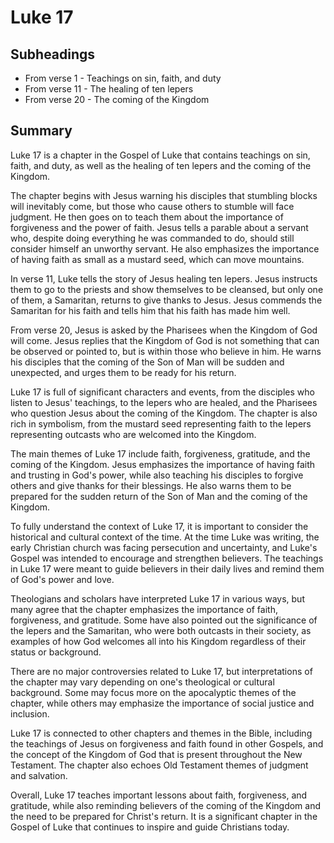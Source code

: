 # Luke 17

## Subheadings

* From verse 1 - Teachings on sin, faith, and duty
* From verse 11 - The healing of ten lepers
* From verse 20 - The coming of the Kingdom

## Summary

Luke 17 is a chapter in the Gospel of Luke that contains teachings on sin, faith, and duty, as well as the healing of ten lepers and the coming of the Kingdom. 

The chapter begins with Jesus warning his disciples that stumbling blocks will inevitably come, but those who cause others to stumble will face judgment. He then goes on to teach them about the importance of forgiveness and the power of faith. Jesus tells a parable about a servant who, despite doing everything he was commanded to do, should still consider himself an unworthy servant. He also emphasizes the importance of having faith as small as a mustard seed, which can move mountains.

In verse 11, Luke tells the story of Jesus healing ten lepers. Jesus instructs them to go to the priests and show themselves to be cleansed, but only one of them, a Samaritan, returns to give thanks to Jesus. Jesus commends the Samaritan for his faith and tells him that his faith has made him well.

From verse 20, Jesus is asked by the Pharisees when the Kingdom of God will come. Jesus replies that the Kingdom of God is not something that can be observed or pointed to, but is within those who believe in him. He warns his disciples that the coming of the Son of Man will be sudden and unexpected, and urges them to be ready for his return.

Luke 17 is full of significant characters and events, from the disciples who listen to Jesus' teachings, to the lepers who are healed, and the Pharisees who question Jesus about the coming of the Kingdom. The chapter is also rich in symbolism, from the mustard seed representing faith to the lepers representing outcasts who are welcomed into the Kingdom.

The main themes of Luke 17 include faith, forgiveness, gratitude, and the coming of the Kingdom. Jesus emphasizes the importance of having faith and trusting in God's power, while also teaching his disciples to forgive others and give thanks for their blessings. He also warns them to be prepared for the sudden return of the Son of Man and the coming of the Kingdom.

To fully understand the context of Luke 17, it is important to consider the historical and cultural context of the time. At the time Luke was writing, the early Christian church was facing persecution and uncertainty, and Luke's Gospel was intended to encourage and strengthen believers. The teachings in Luke 17 were meant to guide believers in their daily lives and remind them of God's power and love.

Theologians and scholars have interpreted Luke 17 in various ways, but many agree that the chapter emphasizes the importance of faith, forgiveness, and gratitude. Some have also pointed out the significance of the lepers and the Samaritan, who were both outcasts in their society, as examples of how God welcomes all into his Kingdom regardless of their status or background.

There are no major controversies related to Luke 17, but interpretations of the chapter may vary depending on one's theological or cultural background. Some may focus more on the apocalyptic themes of the chapter, while others may emphasize the importance of social justice and inclusion.

Luke 17 is connected to other chapters and themes in the Bible, including the teachings of Jesus on forgiveness and faith found in other Gospels, and the concept of the Kingdom of God that is present throughout the New Testament. The chapter also echoes Old Testament themes of judgment and salvation.

Overall, Luke 17 teaches important lessons about faith, forgiveness, and gratitude, while also reminding believers of the coming of the Kingdom and the need to be prepared for Christ's return. It is a significant chapter in the Gospel of Luke that continues to inspire and guide Christians today.